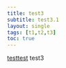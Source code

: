 ```yaml
---
title: test3
subtitle: test3.1
layout: single
tags: [t1,t2,t3]
toc: true
---
```

[testtest](#a1)
<a name="a1"></a><span>test3</span>